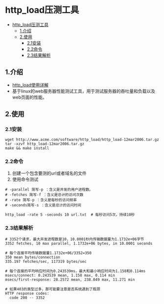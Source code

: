 # http_load压测工具

<!-- TOC -->

- [http_load压测工具](#httpload%e5%8e%8b%e6%b5%8b%e5%b7%a5%e5%85%b7)
  - [1.介绍](#1%e4%bb%8b%e7%bb%8d)
  - [2.使用](#2%e4%bd%bf%e7%94%a8)
    - [2.1安装](#21%e5%ae%89%e8%a3%85)
    - [2.2命令](#22%e5%91%bd%e4%bb%a4)
    - [2.3结果解析](#23%e7%bb%93%e6%9e%9c%e8%a7%a3%e6%9e%90)

<!-- /TOC -->

## 1.介绍

- [http_load使用详解](https://www.cnblogs.com/shijingjing07/p/6539179.html)
- 基于linux的web服务器性能测试工具，用于测试服务器的吞吐量和负载以及web页面的性能。

## 2.使用

### 2.1安装

```shell
wget http://www.acme.com/software/http_load/http_load-12mar2006.tar.gz
tar -xzvf http_load-12mar2006.tar.gz
make && make install
```

### 2.2命令

1. 创建一个包含要测的url或者域名的文件
2. 使用命令测试

```shell
# -parallel 简写-p ：含义是并发的用户进程数。
# -fetches 简写-f ：含义是总计的访问次数
# -rate 简写-p ：含义是每秒的访问频率
# -seconds简写-s ：含义是总计的访问时间

http_load -rate 5 -seconds 10 url.txt  # 每秒访问5次，持续10秒
```

### 2.3结果解析

```shell
# 3352个请求，最大并发进程数是10，10.0001秒内传输数据量为1.1732e+06字节
3352 fetches, 10 max parallel, 1.1732e+06 bytes, in 10.0001 seconds

# 每个连接平均传输数据量1.1732e+06/3352=350
350 mean bytes/connection
335.197 fetches/sec, 117319 bytes/sec

# 每个连接的平均响应时间为0.243539ms，最大和最小响应时间为1.158和0.114ms
msecs/connect: 0.243539 mean, 1.158 max, 0.114 min
msecs/first-response: 28.2572 mean, 238.049 max, 11.271 min

# 如果403的类型过多，那可能要注意是否系统遇到了瓶颈
HTTP response codes:
  code 200 -- 3352
```
